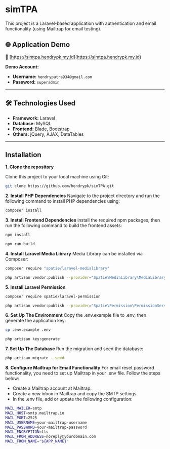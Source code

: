 # simTPA

This project is a Laravel-based application with authentication and email functionality (using Mailtrap for email testing).

## 🌐 Application Demo

🔗 [https://simtpa.hendrypk.my.id](https://simtpa.hendrypk.my.id)

**Demo Account:**
- **Username:** `hendryputra934@gmail.com`
- **Password:** `superadmin`

---

## 🛠️ Technologies Used

- **Framework:** Laravel
- **Database:** MySQL
- **Frontend:** Blade, Bootstrap
- **Others:** jQuery, AJAX, DataTables

---

## Installation

**1. Clone the repository**

Clone this project to your local machine using Git:

```bash
git clone https://github.com/hendrypk/simTPA.git
```

**2. Install PHP Dependencies**
Navigate to the project directory and run the following command to install PHP dependencies using:

```bash
composer install
```

**3. Install Frontend Dependencies**
install the required npm packages, then run the following command to build the frontend assets:

```bash
npm install
```

```bash
npm run build
```

**4. Install Laravel Media Library**
Media Library can be installed via Composer:

```bash
composer require "spatie/laravel-medialibrary"
```

```bash
php artisan vendor:publish --provider="Spatie\MediaLibrary\MediaLibraryServiceProvider" --tag="medialibrary-migrations"
```
**5. Install Laravel Permission**
```bash
composer require spatie/laravel-permission
```

```bash
php artisan vendor:publish --provider="Spatie\Permission\PermissionServiceProvider"
```

**6. Set Up The Environment**
Copy the .env.example file to .env, then generate the application key:

```bash
cp .env.example .env
```

```bash
php artisan key:generate
```

**7. Set Up The Database**
Run the migration and seed the database:

```bash
php artisan migrate --seed
```

**8. Configure Mailtrap for Email Functionality**
For email reset password functionality, you need to set up Mailtrap in your .env file. Follow the steps below:

- Create a Mailtrap account at Mailtrap.
- Create a new inbox in Mailtrap and copy the SMTP settings.
- In the .env file, add or update the following configuration:

```bash
MAIL_MAILER=smtp
MAIL_HOST=smtp.mailtrap.io
MAIL_PORT=2525
MAIL_USERNAME=your-mailtrap-username
MAIL_PASSWORD=your-mailtrap-password
MAIL_ENCRYPTION=tls
MAIL_FROM_ADDRESS=noreply@yourdomain.com
MAIL_FROM_NAME="${APP_NAME}"
```